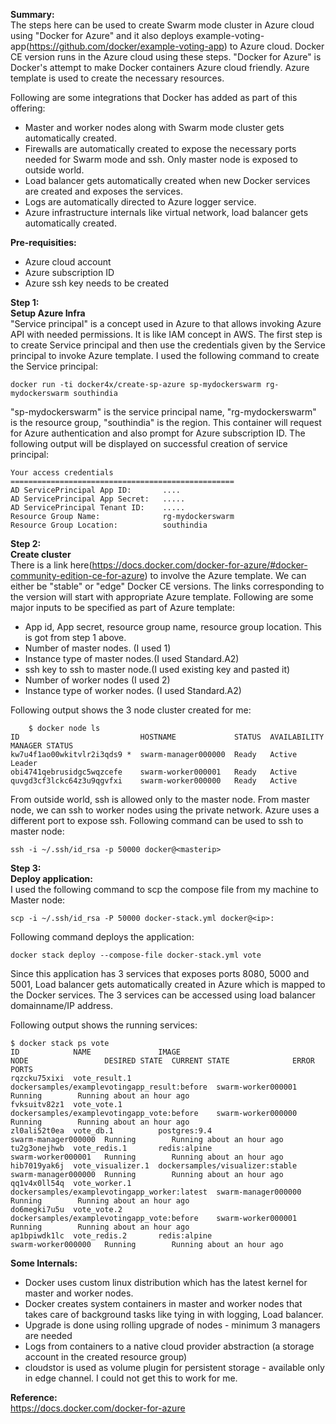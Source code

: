 **Summary:**  
The steps here can be used to create Swarm mode cluster in Azure cloud using "Docker for Azure" and it also deploys example-voting-app(https://github.com/docker/example-voting-app) to Azure cloud. Docker CE version runs in the Azure cloud using these steps. 
"Docker for Azure" is Docker's attempt to make Docker containers Azure cloud friendly. Azure template is used to create the necessary resources. 

Following are some integrations that Docker has added as part of this offering:

 - Master and worker nodes along with Swarm mode cluster gets automatically created.
 - Firewalls are automatically created to expose the necessary ports needed for Swarm mode and ssh. Only master node is exposed to outside world. 
 - Load balancer gets automatically created when new Docker services are created and exposes the services. 
 - Logs are automatically directed to Azure logger service.
 - Azure infrastructure internals like virtual network, load balancer gets automatically created. 

**Pre-requisities:**
 - Azure cloud account 
 - Azure subscription ID
 - Azure ssh key needs to be created

**Step 1:**  
**Setup Azure Infra**  
"Service principal" is a concept used in Azure to that allows invoking Azure API with needed permissions. It is like IAM concept in AWS. The first step is to create Service principal and then use the credentials given by the Service principal to invoke Azure template. 
I used the following command to create the Service principal:

    docker run -ti docker4x/create-sp-azure sp-mydockerswarm rg-mydockerswarm southindia

"sp-mydockerswarm" is the service principal name, "rg-mydockerswarm" is the resource group, "southindia" is the region. This container will request for Azure authentication and also prompt for Azure subscription ID. 
The following output will be displayed on successful creation of service principal:  

    Your access credentials ==================================================
    AD ServicePrincipal App ID:       ....
    AD ServicePrincipal App Secret:   .....
    AD ServicePrincipal Tenant ID:    .....
    Resource Group Name:              rg-mydockerswarm
    Resource Group Location:          southindia

**Step 2:**  
**Create cluster**  
There is a link here(https://docs.docker.com/docker-for-azure/#docker-community-edition-ce-for-azure) to involve the Azure template. We can either be "stable" or "edge" Docker CE versions. The links corresponding to the version will start with appropriate Azure template. 
Following are some major inputs to be specified as part of Azure template:

 - App id, App secret, resource group name, resource group location. This is got from step 1 above. 
 - Number of master nodes. (I used 1)
 - Instance type of master nodes.(I used Standard.A2)
 - ssh key to ssh to master node.(I used existing key and pasted it)
 - Number of worker nodes (I used 2)
 - Instance type of worker nodes. (I used Standard.A2)

Following output shows the 3 node cluster created for me:

        $ docker node ls
    ID                           HOSTNAME             STATUS  AVAILABILITY  MANAGER STATUS
    kw7u4f1ao00wkitvlr2i3qds9 *  swarm-manager000000  Ready   Active        Leader
    obi4741qebrusidgc5wqzcefe    swarm-worker000001   Ready   Active        
    quvgd3cf3lckc64z3u9qgvfxi    swarm-worker000000   Ready   Active 

From outside world, ssh is allowed only to the master node. From master node, we can ssh to worker nodes using the private network. 
Azure uses a different port to expose ssh. Following command can be used to ssh to master node:

    ssh -i ~/.ssh/id_rsa -p 50000 docker@<masterip>
   
**Step 3:**  
**Deploy application:**  
I used the following command to scp the compose file from my machine to Master node:

    scp -i ~/.ssh/id_rsa -P 50000 docker-stack.yml docker@<ip>:

Following command deploys the application:

    docker stack deploy --compose-file docker-stack.yml vote

Since this application has 3 services that exposes ports 8080, 5000 and 5001, Load balancer gets automatically created in Azure which is mapped to the Docker services. The 3 services can be accessed using load balancer domainname/IP address.

Following output shows the running services:

    $ docker stack ps vote
    ID            NAME               IMAGE                                         NODE                 DESIRED STATE  CURRENT STATE              ERROR  PORTS
    rqzcku75xixi  vote_result.1      dockersamples/examplevotingapp_result:before  swarm-worker000001   Running        Running about an hour ago         
    fvksuitv82z1  vote_vote.1        dockersamples/examplevotingapp_vote:before    swarm-worker000000   Running        Running about an hour ago         
    zl0ali52t0ea  vote_db.1          postgres:9.4                                  swarm-manager000000  Running        Running about an hour ago         
    tu2g3onejhwb  vote_redis.1       redis:alpine                                  swarm-worker000001   Running        Running about an hour ago         
    hib7019yak6j  vote_visualizer.1  dockersamples/visualizer:stable               swarm-manager000000  Running        Running about an hour ago         
    qq1v4x0ll54q  vote_worker.1      dockersamples/examplevotingapp_worker:latest  swarm-manager000000  Running        Running about an hour ago         
    do6megki7u5u  vote_vote.2        dockersamples/examplevotingapp_vote:before    swarm-worker000001   Running        Running about an hour ago         
    ap1bpiwdk1lc  vote_redis.2       redis:alpine                                  swarm-worker000000   Running        Running about an hour ago        


**Some Internals:**  

 - Docker uses custom linux distribution which has the latest kernel for master and worker nodes.
 - Docker creates system containers in master and worker nodes that takes care of background tasks like tying in with logging, Load balancer. 
 - Upgrade is done using rolling upgrade of nodes - minimum 3 managers are needed
 - Logs from containers to a native cloud provider abstraction (a storage account in the created resource group)
 - cloudstor is used as volume plugin for persistent storage - available only in edge channel. I could not get this to work for me.

**Reference:**  
https://docs.docker.com/docker-for-azure
